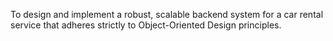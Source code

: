 To design and implement a robust, scalable backend system for a car rental service that adheres strictly to Object-Oriented Design principles.
